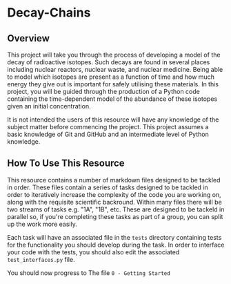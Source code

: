 # Decay-Chains

## Overview

This project will take you through the process of developing a model of the decay of radioactive isotopes. Such decays are found in several places including nuclear reactors, nuclear waste, and nuclear medicine. Being able to model which isotopes are present as a function of time and how much energy they give out is important for safely utilising these materials. In this project, you will be guided through the production of a Python code containing the time-dependent model of the abundance of these isotopes given an initial concentration. 

It is not intended the users of this resource will have any knowledge of the subject matter before commencing the project. This project assumes a basic knowledge of Git and GitHub and an intermediate level of Python knowledge.

## How To Use This Resource

This resource contains a number of markdown files designed to be tackled in order. These files contain a series of tasks designed to be tackled in order to iteratively increase the complexity of the code you are working on, along with the requisite scientific backround. Within many files there will be two streams of tasks e.g. "1A", "1B", etc. These are designed to be tackeld in parallel so, if you're completing these tasks as part of a group, you can split up the work more easily.

Each task will have an associated file in the ```tests``` directory containing tests for the functionality you should develop during the task. In order to interface your code with the tests, you should also edit the associated ```test_interfaces.py``` file.

You should now progress to The file ```0 - Getting Started```
